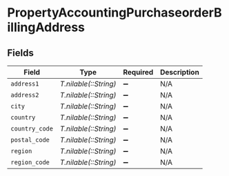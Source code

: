 # PropertyAccountingPurchaseorderBillingAddress


## Fields

| Field                 | Type                  | Required              | Description           |
| --------------------- | --------------------- | --------------------- | --------------------- |
| `address1`            | *T.nilable(::String)* | :heavy_minus_sign:    | N/A                   |
| `address2`            | *T.nilable(::String)* | :heavy_minus_sign:    | N/A                   |
| `city`                | *T.nilable(::String)* | :heavy_minus_sign:    | N/A                   |
| `country`             | *T.nilable(::String)* | :heavy_minus_sign:    | N/A                   |
| `country_code`        | *T.nilable(::String)* | :heavy_minus_sign:    | N/A                   |
| `postal_code`         | *T.nilable(::String)* | :heavy_minus_sign:    | N/A                   |
| `region`              | *T.nilable(::String)* | :heavy_minus_sign:    | N/A                   |
| `region_code`         | *T.nilable(::String)* | :heavy_minus_sign:    | N/A                   |